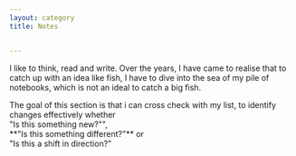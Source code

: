 ```yaml
---
layout: category
title: Notes


---
```

<p class="message">
  <span class="padded-dropcap">I</span> like to think, read and write. Over the years, I have came to realise that to catch up with an idea like fish, I have to dive into the sea of my pile of notebooks, which is not an ideal to catch a big fish.
</p>
  
<p class="message">The goal of this section is that i can cross check with my list, to identify changes effectively whether 
<br>"Is this something new?"",
<br>**"Is this something different?"** or 
<br>"Is this a shift in direction?"
</p>


